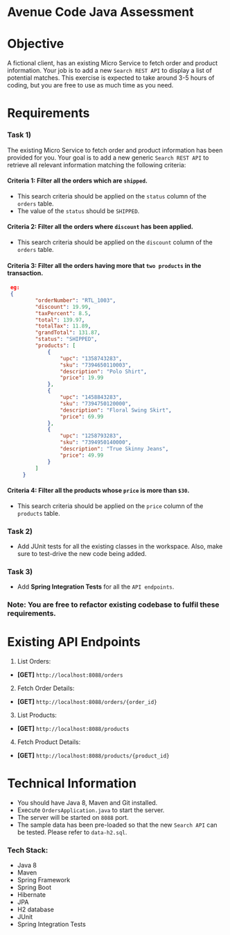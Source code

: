 # Avenue Code Java Assessment #

Objective
=========
A fictional client, has an existing Micro Service to fetch order and product information. Your job is to add a new `Search REST API` to display a list of potential matches. This exercise is expected to take around 3-5 hours of coding, but you are free to use as much time as you need.

Requirements
============
### Task 1) ###
The existing Micro Service to fetch order and product information has been provided for you. Your goal is to add a new generic `Search REST API` to retrieve all relevant information matching the following criteria:

#### Criteria 1: Filter all the orders which are `shipped`. ####
 * This search criteria should be applied on the `status` column of the `orders` table.
 * The value of the `status` should be `SHIPPED`.

#### Criteria 2: Filter all the orders where `discount` has been applied. ####
 * This search criteria should be applied on the `discount` column of the `orders` table.

#### Criteria 3: Filter all the orders having more that `two products` in the transaction. ####
```json
 eg:
 {
         "orderNumber": "RTL_1003",
         "discount": 19.99,
         "taxPercent": 8.5,
         "total": 139.97,
         "totalTax": 11.89,
         "grandTotal": 131.87,
         "status": "SHIPPED",
         "products": [
             {
                 "upc": "1358743283",
                 "sku": "7394650110003",
                 "description": "Polo Shirt",
                 "price": 19.99
             },
             {
                 "upc": "1458843283",
                 "sku": "7394750120000",
                 "description": "Floral Swing Skirt",
                 "price": 69.99
             },
             {
                 "upc": "1258793283",
                 "sku": "7394950140000",
                 "description": "True Skinny Jeans",
                 "price": 49.99
             }
         ]
     }
```

#### Criteria 4: Filter all the products whose `price` is more than `$30`. ####
 * This search criteria should be applied on the `price` column of the `products` table.

### Task 2) ###
 * Add JUnit tests for all the existing classes in the workspace. Also, make sure to test-drive the new code being added.

### Task 3) ###
 * Add **Spring Integration Tests** for all the `API endpoints`.

### Note: You are free to refactor existing codebase to fulfil these requirements. ###

Existing API Endpoints
======================
1) List Orders:
 * **[GET]** `http://localhost:8088/orders`

2) Fetch Order Details:
 * **[GET]** `http://localhost:8088/orders/{order_id}`

3) List Products:
 * **[GET]** `http://localhost:8088/products`

4) Fetch Product Details:
 * **[GET]** `http://localhost:8088/products/{product_id}`

Technical Information
=====================
 * You should have Java 8, Maven and Git installed.
 * Execute `OrdersApplication.java` to start the server.
 * The server will be started on `8088` port.
 * The sample data has been pre-loaded so that the new `Search API` can be tested. Please refer to `data-h2.sql`.

 ### Tech Stack: ###
 * Java 8
 * Maven
 * Spring Framework
 * Spring Boot
 * Hibernate
 * JPA
 * H2 database
 * JUnit
 * Spring Integration Tests